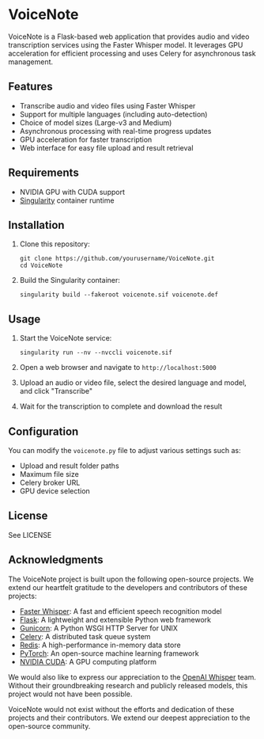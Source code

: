 # VoiceNote

VoiceNote is a Flask-based web application that provides audio and video transcription services using the Faster Whisper model. It leverages GPU acceleration for efficient processing and uses Celery for asynchronous task management.

## Features

- Transcribe audio and video files using Faster Whisper
- Support for multiple languages (including auto-detection)
- Choice of model sizes (Large-v3 and Medium)
- Asynchronous processing with real-time progress updates
- GPU acceleration for faster transcription
- Web interface for easy file upload and result retrieval

## Requirements

- NVIDIA GPU with CUDA support
- [Singularity](https://sylabs.io/singularity/) container runtime

## Installation

1. Clone this repository:
   ```
   git clone https://github.com/yourusername/VoiceNote.git
   cd VoiceNote
   ```

2. Build the Singularity container:
   ```
   singularity build --fakeroot voicenote.sif voicenote.def
   ```

## Usage

1. Start the VoiceNote service:
   ```
   singularity run --nv --nvccli voicenote.sif
   ```

2. Open a web browser and navigate to `http://localhost:5000`

3. Upload an audio or video file, select the desired language and model, and click "Transcribe"

4. Wait for the transcription to complete and download the result

## Configuration

You can modify the `voicenote.py` file to adjust various settings such as:

- Upload and result folder paths
- Maximum file size
- Celery broker URL
- GPU device selection

## License

See LICENSE

## Acknowledgments

The VoiceNote project is built upon the following open-source projects. We extend our heartfelt gratitude to the developers and contributors of these projects:

- [Faster Whisper](https://github.com/guillaumekln/faster-whisper): A fast and efficient speech recognition model
- [Flask](https://flask.palletsprojects.com/): A lightweight and extensible Python web framework
- [Gunicorn](https://gunicorn.org/): A Python WSGI HTTP Server for UNIX
- [Celery](https://docs.celeryproject.org/): A distributed task queue system
- [Redis](https://redis.io/): A high-performance in-memory data store
- [PyTorch](https://pytorch.org/): An open-source machine learning framework
- [NVIDIA CUDA](https://developer.nvidia.com/cuda-zone): A GPU computing platform

We would also like to express our appreciation to the [OpenAI Whisper](https://github.com/openai/whisper) team. Without their groundbreaking research and publicly released models, this project would not have been possible.

VoiceNote would not exist without the efforts and dedication of these projects and their contributors. We extend our deepest appreciation to the open-source community.
